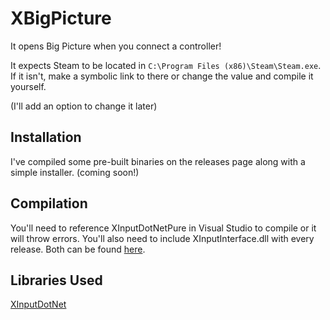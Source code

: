 # XBigPicture

It opens Big Picture when you connect a controller!

It expects Steam to be located in `C:\Program Files (x86)\Steam\Steam.exe`. If it isn't, make a symbolic link to there or change the value and compile it yourself.

(I'll add an option to change it later)

## Installation

I've compiled some pre-built binaries on the releases page along with a simple installer. (coming soon!)

## Compilation

You'll need to reference XInputDotNetPure in Visual Studio to compile or it will throw errors. You'll also need to include XInputInterface.dll with every release. Both can be found [here](https://github.com/speps/XInputDotNet/releases).

## Libraries Used

[XInputDotNet](https://github.com/speps/XInputDotNet)
